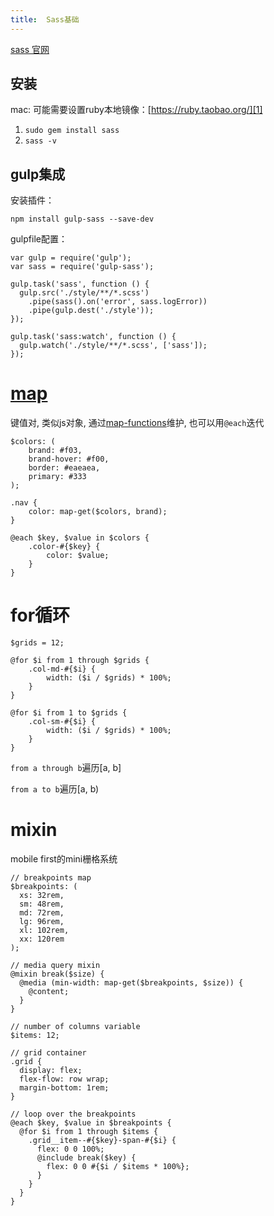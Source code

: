 ```yaml
---
title:  Sass基础
---
```


[sass 官网][2]

## 安装

mac: 可能需要设置ruby本地镜像：[https://ruby.taobao.org/][1]

1. `sudo gem install sass`
2. `sass -v`



[2]: http://sass-lang.com/
[1]: https://ruby.taobao.org/

## gulp集成

安装插件：

    npm install gulp-sass --save-dev

gulpfile配置：

```
var gulp = require('gulp');
var sass = require('gulp-sass');

gulp.task('sass', function () {
  gulp.src('./style/**/*.scss')
    .pipe(sass().on('error', sass.logError))
    .pipe(gulp.dest('./style'));
});

gulp.task('sass:watch', function () {
  gulp.watch('./style/**/*.scss', ['sass']);
});

```

# [map][2]

键值对, 类似js对象, 通过[map-functions][1]维护, 也可以用`@each`迭代

```
$colors: (
    brand: #f03,
    brand-hover: #f00,
    border: #eaeaea,
    primary: #333
);

.nav {
    color: map-get($colors, brand);
}

@each $key, $value in $colors {
    .color-#{$key} {
        color: $value;
    }
}
```

# for循环


```
$grids = 12;

@for $i from 1 through $grids {
    .col-md-#{$i} {
        width: ($i / $grids) * 100%;
    }
}

@for $i from 1 to $grids {
    .col-sm-#{$i} {
        width: ($i / $grids) * 100%;
    }
}
```

`from a through b`遍历[a, b]

`from a to b`遍历[a, b)


# mixin

mobile first的mini栅格系统

```
// breakpoints map
$breakpoints: (
  xs: 32rem,
  sm: 48rem,
  md: 72rem,
  lg: 96rem,
  xl: 102rem,
  xx: 120rem
);

// media query mixin
@mixin break($size) {
  @media (min-width: map-get($breakpoints, $size)) {
    @content;
  }
}

// number of columns variable
$items: 12;

// grid container
.grid {
  display: flex;
  flex-flow: row wrap;
  margin-bottom: 1rem;
}

// loop over the breakpoints
@each $key, $value in $breakpoints {
  @for $i from 1 through $items {
    .grid__item--#{$key}-span-#{$i} {
      flex: 0 0 100%;
      @include break($key) {
        flex: 0 0 #{$i / $items * 100%};
      }
    }
  }
}
```

[2]: http://sass-lang.com/documentation/file.SASS_REFERENCE.html#maps
[1]: http://sass-lang.com/documentation/Sass/Script/Functions.html#map-functions
